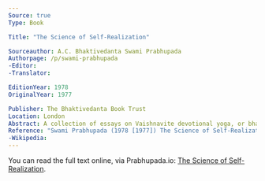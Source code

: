 ```yaml
---
Source: true
Type: Book

Title: "The Science of Self-Realization"

Sourceauthor: A.C. Bhaktivedanta Swami Prabhupada
Authorpage: /p/swami-prabhupada
-Editor:
-Translator:

EditionYear: 1978
OriginalYear: 1977

Publisher: The Bhaktivedanta Book Trust
Location: London
Abstract: A collection of essays on Vaishnavite devotional yoga, or bhakti.
Reference: "Swami Prabhupada (1978 [1977]) The Science of Self-Realization, London, The Bhaktivedanta Book Trust."
-Wikipedia:
---
```

You can read the full text online, via Prabhupada.io: [The Science of Self-Realization](https://prabhupada.io/books/ssr).
